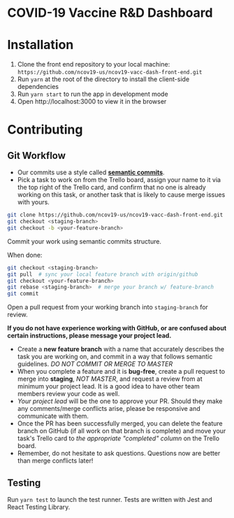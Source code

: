 # COVID-19 Vaccine R&D Dashboard

# Installation

1. Clone the front end repository to your local machine: `https://github.com/ncov19-us/ncov19-vacc-dash-front-end.git`
2. Run `yarn` at the root of the directory to install the client-side dependencies
3. Run `yarn start` to run the app in development mode
4. Open http://localhost:3000 to view it in the browser

# Contributing

## Git Workflow

- Our commits use a style called **[semantic commits](https://seesparkbox.com/foundry/semantic_commit_messages)**. 
- Pick a task to work on from the Trello board, assign your name to it via the top right of the Trello card, and confirm that no one is already working on this task, or another task that is likely to cause merge issues with yours.

```sh
git clone https://github.com/ncov19-us/ncov19-vacc-dash-front-end.git
git checkout <staging-branch>
git checkout -b <your-feature-branch>
```
Commit your work using semantic commits structure.

When done:
```sh
git checkout <staging-branch>
git pull  # sync your local feature branch with origin/github
git checkout <your-feature-branch>
git rebase <staging-branch>  # merge your branch w/ feature-branch
git commit
```
Open a pull request from your working branch into `staging-branch` for review.

**If you do not have experience working with GitHub, or are confused about certain instructions, please message your project lead.**
- Create a **new feature branch** with a name that accurately describes the task you are working on, and commit in a way that follows semantic guidelines. _DO NOT COMMIT OR MERGE TO MASTER_
- When you complete a feature and it is **bug-free**, create a pull request to merge into **staging**, _NOT MASTER_, and request a review from at minimum your project lead.  It is a good idea to have other team members review your code as well.
- _Your project lead_ will be the one to approve your PR. Should they make any comments/merge conflicts arise, please be responsive and communicate with them.
- Once the PR has been successfully merged, you can delete the feature branch on GitHub (if all work on that branch is complete) and move your task's Trello card to _the appropriate "completed" column_ on the Trello board.
- Remember, do not hesitate to ask questions. Questions now are better than merge conflicts later!

## Testing

Run `yarn test` to launch the test runner. Tests are written with Jest and React Testing Library.
